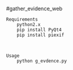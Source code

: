 #gather_evidence_web

    Requirements
        python2.x
        pip install PyQt4
        pip install piexif
        
        

    Usage
        python g_evdence.py

    
